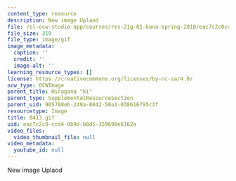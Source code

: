 ```yaml
---
content_type: resource
description: New image Uplaod
file: /ol-ocw-studio-app/courses/res-21g-01-kana-spring-2010/eac7c2c0ccd40b9db8d5359690e6162a_0413.gif
file_size: 319
file_type: image/gif
image_metadata:
  caption: ''
  credit: ''
  image-alt: ''
learning_resource_types: []
license: https://creativecommons.org/licenses/by-nc-sa/4.0/
ocw_type: OCWImage
parent_title: Hiragana "ki"
parent_type: SupplementalResourceSection
parent_uid: 905708eb-249a-0842-50a1-038616795c3f
resourcetype: Image
title: 0413.gif
uid: eac7c2c0-ccd4-0b9d-b8d5-359690e6162a
video_files:
  video_thumbnail_file: null
video_metadata:
  youtube_id: null
---
```

New image Uplaod